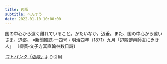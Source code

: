 ```yaml
---
title: 辺陬
subtitle: へんすう
date: 2022-01-10 10:00:00
---
```


国の中心から遠く離れていること。かたいなか。辺垂。また、国の中心から遠いさま。辺鄙。
※新聞雑誌‐一四号・明治四年（1871）九月「辺陬僻邑師友に乏き人」 〔柳貫‐文子方寓直翰林数日詩〕

<cite>[コトバンク「辺陬」](https://kotobank.jp/word/%E8%BE%BA%E9%99%AC)</cite>より引用
